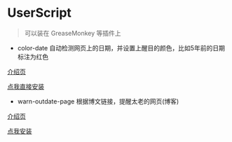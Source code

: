 # UserScript
>  可以装在 GreaseMonkey 等插件上

* color-date
自动检测网页上的日期，并设置上醒目的颜色，比如5年前的日期标注为红色

[介绍页](https://greasyfork.org/en/scripts/40188-colordate)

[点我直接安装](https://github.com/mika-cn/user-scripts/raw/master/scripts/color-date/color-date.user.js)


* warn-outdate-page
根据博文链接，提醒太老的网页(博客)

[介绍页](https://greasyfork.org/en/scripts/40211-wranoutdatepage)

[点我安装](https://github.com/mika-cn/user-scripts/raw/master/scripts/warn-outdate-page/warn-outdate-page.user.js)

